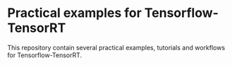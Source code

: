 # Practical examples for Tensorflow-TensorRT

This repository contain several practical examples, tutorials and workflows for Tensorflow-TensorRT.
